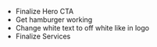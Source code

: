 - Finalize Hero CTA
- Get hamburger working
- Change white text to off white like in logo
- Finalize Services
